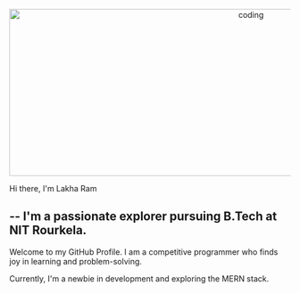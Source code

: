 <p align="center">
  <img alt="coding" width="850" height="300" src="https://github.com/user-attachments/assets/d8956a09-23dd-4b48-a744-28e5cc83a78b">
</p>
 

 

Hi there, I'm Lakha Ram

--
I'm a passionate explorer pursuing B.Tech at NIT Rourkela.
 --
 Welcome to my GitHub Profile. I am a competitive programmer who finds joy in learning and problem-solving. 

 Currently, I'm a newbie in development and exploring the MERN stack.
 

 

 
